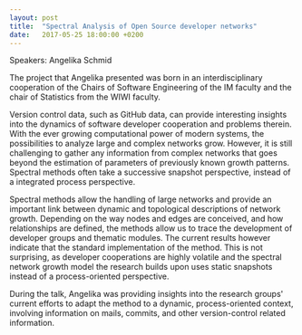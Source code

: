 ```yaml
---
layout: post
title:  "Spectral Analysis of Open Source developer networks"
date:   2017-05-25 18:00:00 +0200
---
```


Speakers: Angelika Schmid

The project that Angelika presented was born in an interdisciplinary cooperation of the Chairs of Software Engineering of the IM faculty and the chair of Statistics from the WIWI faculty.

Version control data, such as GitHub data, can provide interesting insights into the dynamics of software developer cooperation and problems therein. With the ever growing computational power of modern systems, the possibilities to analyze large and complex networks grow. However, it is still challenging to gather any information from complex networks that goes beyond the estimation of parameters of previously known growth patterns. Spectral methods often take a successive snapshot perspective, instead of a integrated process perspective.

Spectral methods allow the handling of large networks and provide an important link between dynamic and topological descriptions of network growth. Depending on the way nodes and edges are conceived, and how relationships are defined, the methods allow us to trace the development of developer groups and thematic modules. The current results however indicate that the standard implementation of the method. This is not surprising, as developer cooperations are highly volatile and the spectral network growth model the research builds upon uses static snapshots instead of a process-oriented perspective.

During the talk, Angelika was providing insights into the research groups' current efforts to adapt the method to a dynamic, process-oriented context, involving information on mails, commits, and other version-control related information. 
